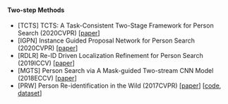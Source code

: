 #### Two-step Methods

+ [TCTS] TCTS: A Task-Consistent Two-Stage Framework for Person Search (2020CVPR) [[paper](https://openaccess.thecvf.com/content_CVPR_2020/papers/Wang_TCTS_A_Task-Consistent_Two-Stage_Framework_for_Person_Search_CVPR_2020_paper.pdf)]
+ [IGPN] Instance Guided Proposal Network for Person Search (2020CVPR) [[paper](https://openaccess.thecvf.com/content_CVPR_2020/papers/Dong_Instance_Guided_Proposal_Network_for_Person_Search_CVPR_2020_paper.pdf)]
+ [RDLR] Re-ID Driven Localization Refinement for Person Search (2019ICCV) [[paper](https://arxiv.org/pdf/1909.08580)]
+ [MGTS] Person Search via A Mask-guided Two-stream CNN Model (2018ECCV) [[paper](https://arxiv.org/pdf/1807.08107)]
+ [PRW] Person Re-identification in the Wild (2017CVPR)  [[paper](https://arxiv.org/pdf/1604.02531)] [[code](https://github.com/liangzheng06/PRW-baseline), [dataset](http://zheng-lab.cecs.anu.edu.au/Project/project_prw.html)]